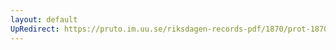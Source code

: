 ```yaml
---
layout: default
UpRedirect: https://pruto.im.uu.se/riksdagen-records-pdf/1870/prot-1870--fk--428/prot-1870--fk--428_069.pdf
---
```


